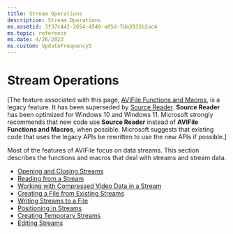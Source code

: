 ```yaml
---
title: Stream Operations
description: Stream Operations
ms.assetid: 3f37c442-2654-4549-a85d-7da3935b2ac4
ms.topic: reference
ms.date: 4/26/2023
ms.custom: UpdateFrequency5
---
```


# Stream Operations

\[The feature associated with this page, [AVIFile Functions and Macros](/windows/win32/multimedia/avifile-functions-and-macros), is a legacy feature. It has been superseded by [Source Reader](/windows/win32/medfound/source-reader). **Source Reader** has been optimized for Windows 10 and Windows 11. Microsoft strongly recommends that new code use **Source Reader** instead of **AVIFile Functions and Macros**, when possible. Microsoft suggests that existing code that uses the legacy APIs be rewritten to use the new APIs if possible.\]

Most of the features of AVIFile focus on data streams. This section describes the functions and macros that deal with streams and stream data.

-   [Opening and Closing Streams](opening-and-closing-streams.md)
-   [Reading from a Stream](reading-from-a-stream.md)
-   [Working with Compressed Video Data in a Stream](working-with-compressed-video-data-in-a-stream.md)
-   [Creating a File from Existing Streams](creating-a-file-from-existing-streams.md)
-   [Writing Streams to a File](writing-streams-to-a-file.md)
-   [Positioning in Streams](positioning-in-streams.md)
-   [Creating Temporary Streams](creating-temporary-streams.md)
-   [Editing Streams](editing-streams.md)

 

 




